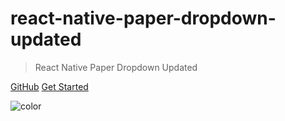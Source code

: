 # react-native-paper-dropdown-updated

> React Native Paper Dropdown Updated

[GitHub](https://github.com/1010nishant/react-native-paper-dropdown-updated)
[Get Started](/README)

![color](#f2fcfe)
